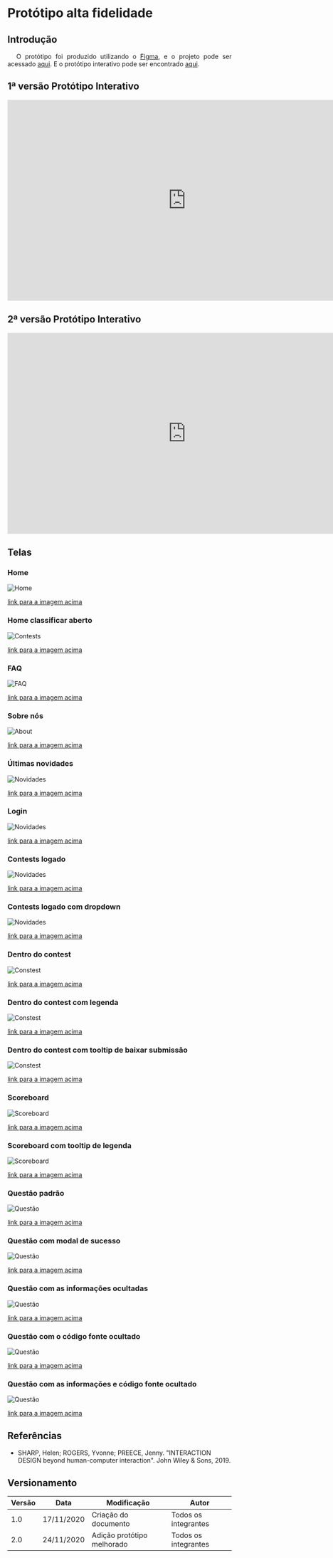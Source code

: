 # Protótipo alta fidelidade

## Introdução

<p style="text-indent: 20px; text-align: justify">
O protótipo foi produzido utilizando o <a class="link" href="https://www.figma.com/" target="_blank">Figma</a>, e o projeto pode ser acessado <a class="link" href="https://www.figma.com/file/6e0a2PDQNIVhWLBW5MiX7j/Prot%C3%B3tipo-CD-MOJ-Alta?node-id=0%3A1" target="_blank">aqui</a>. E o protótipo interativo pode ser encontrado <a class="link" href="https://www.figma.com/proto/6e0a2PDQNIVhWLBW5MiX7j/Prot%C3%B3tipo-CD-MOJ-Alta?node-id=5%3A7&scaling=min-zoom" target="_blank">aqui</a>.
</p>

## 1ª versão Protótipo Interativo

<iframe style="border: 1px solid rgba(0, 0, 0, 0.1);" width="800" height="450" src="https://www.figma.com/embed?embed_host=share&url=https%3A%2F%2Fwww.figma.com%2Ffile%2F6e0a2PDQNIVhWLBW5MiX7j%2FProt%25C3%25B3tipo-CD-MOJ-Alta%3Fnode-id%3D0%253A1" allowfullscreen></iframe>

## 2ª versão Protótipo Interativo

<iframe style="border: 1px solid rgba(0, 0, 0, 0.1);" width="800" height="450" src="https://www.figma.com/embed?embed_host=share&url=https%3A%2F%2Fwww.figma.com%2Fproto%2FjiWdgzEdwwe4FTAqAcKAeR%2FProt%25C3%25B3tipo-CD-MOJ-Alta-Teste%3Fnode-id%3D5%253A7%26scaling%3Dmin-zoom" allowfullscreen></iframe>

## Telas

### Home

![Home](../../assets/alta_fidelidade/home.png)

<a class="link" href="https://drive.google.com/file/d/12JMH0qjJN3mj0-9v8TU3wt1XH2RcSsVL/view?usp=sharing" target="_blank">link para a imagem acima</a>

### Home classificar aberto

![Contests](../../assets/alta_fidelidade/home_dropdown_classificar.png)

<a class="link" href="https://drive.google.com/file/d/1tf5YZVHF4DEkwMy62WzVB0XitmBkgVzC/view?usp=sharing" target="_blank">link para a imagem acima</a>

### FAQ

![FAQ](../../assets/alta_fidelidade/FAQ.png)

<a class="link" href="https://drive.google.com/file/d/1Q9me0v9UOtdTKpzFzUnaQmOMVi5463vU/view?usp=sharing" target="_blank">link para a imagem acima</a>

### Sobre nós

![About](../../assets/alta_fidelidade/sobre.png)

<a class="link" href="https://drive.google.com/file/d/1eFJzj9q2bEm4qqkMVn95raI3oe9lZLe9/view?usp=sharing" target="_blank">link para a imagem acima</a>

### Últimas novidades

![Novidades](../../assets/alta_fidelidade/novidades.png)

<a class="link" href="https://drive.google.com/file/d/1MUqnsrzvmTZ51GuhthoIHMMviJhfBvQA/view?usp=sharing" target="_blank">link para a imagem acima</a>

### Login

![Novidades](../../assets/alta_fidelidade/login.png)

<a class="link" href="https://drive.google.com/file/d/1EifcWIgJ3qm43Qpzg2Pely7rIkN6wHhG/view?usp=sharing" target="_blank">link para a imagem acima</a>

### Contests logado

![Novidades](../../assets/alta_fidelidade/meus_contests.png)

<a class="link" href="https://drive.google.com/file/d/1OMLH-wLAgP5m6XEMZXt0K-KG6Gm8trsy/view?usp=sharing" target="_blank">link para a imagem acima</a>

### Contests logado com dropdown

![Novidades](../../assets/alta_fidelidade/meus_contests_dropdown.png)

<a class="link" href="https://drive.google.com/file/d/1kFa_Xve9aQuS6tYMxIcpTlsI-_ski5tt/view?usp=sharing" target="_blank">link para a imagem acima</a>

### Dentro do contest

![Constest](../../assets/alta_fidelidade/contest.png)

<a class="link" href="https://drive.google.com/file/d/114AQCeCRRxZK7AZt5qZ96tp4wYrtihrn/view?usp=sharing" target="_blank">link para a imagem acima</a>

### Dentro do contest com legenda

![Constest](../../assets/alta_fidelidade/contest_info.png)

<a class="link" href="https://drive.google.com/file/d/10M8lpbbxtgfdRW8wSJtxGFgJ98eVKjpE/view?usp=sharing" target="_blank">link para a imagem acima</a>

### Dentro do contest com tooltip de baixar submissão

![Constest](../../assets/alta_fidelidade/contest_tooltip.png)

<a class="link" href="https://drive.google.com/file/d/1qDfF6SXqmouj_kv6N94beYw-cIKcv0OM/view?usp=sharing" target="_blank">link para a imagem acima</a>

### Scoreboard

![Scoreboard](../../assets/alta_fidelidade/scoreboard.png)

<a class="link" href="https://drive.google.com/file/d/1Wz2a6ahAQKFxpD4a5atAN1Qy2kFB5qry/view?usp=sharing" target="_blank">link para a imagem acima</a>

### Scoreboard com tooltip de legenda

![Scoreboard](../../assets/alta_fidelidade/scoreboard_info.png)

<a class="link" href="https://drive.google.com/file/d/1Wmik-nK3E-A2pyWFq70-9xK8uj3lDGy7/view?usp=sharing" target="_blank">link para a imagem acima</a>

### Questão padrão

![Questão](../../assets/alta_fidelidade/questao.png)

<a class="link" href="https://drive.google.com/file/d/1AUamzVdOZk2nErmaD9pWoEcSLNnE3tcy/view?usp=sharing" target="_blank">link para a imagem acima</a>

### Questão com modal de sucesso

![Questão](../../assets/alta_fidelidade/questao_envio_aprovado.png)

<a class="link" href="https://drive.google.com/file/d/1QpJOAjJoqRon_P5pWkFU-QvdhYMIIkpV/view?usp=sharing" target="_blank">link para a imagem acima</a>

### Questão com as informações ocultadas

![Questão](../../assets/alta_fidelidade/questao_estado2.png)

<a class="link" href="https://drive.google.com/file/d/16MkvROgTTOqWuDKvOi4V1ZhHM33RO8Ml/view?usp=sharing" target="_blank">link para a imagem acima</a>

### Questão com o código fonte ocultado

![Questão](../../assets/alta_fidelidade/questao_estado4.png)

<a class="link" href="https://drive.google.com/file/d/1PDRh9s4ch__Pjt9cbc2bKUziNHsN7SeP/view?usp=sharing" target="_blank">link para a imagem acima</a>

### Questão com as informações e código fonte ocultado

![Questão](../../assets/alta_fidelidade/questao_estado3.png)

<a class="link" href="https://drive.google.com/file/d/1POTRbf_FMaNBcPAdldCOcUYf68cXQd-8/view?usp=sharing" target="_blank">link para a imagem acima</a>

## Referências

- SHARP, Helen; ROGERS, Yvonne; PREECE, Jenny. "INTERACTION DESIGN beyond human-computer interaction". John Wiley & Sons, 2019.

## Versionamento
| Versão | Data | Modificação | Autor |
|--|--|--|--|
| 1.0 | 17/11/2020 | Criação do documento | Todos os integrantes |
| 2.0 | 24/11/2020 | Adição protótipo melhorado | Todos os integrantes |
